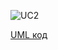 ![UC2](http://www.plantuml.com/plantuml/proxy?idx=0&)

[UML код](https://github.com/ip-85/System-Dynamics/blob/master/Doc/UMLDiagrams/scenarios/admin/Diagrams/UML/UC2.pu)
